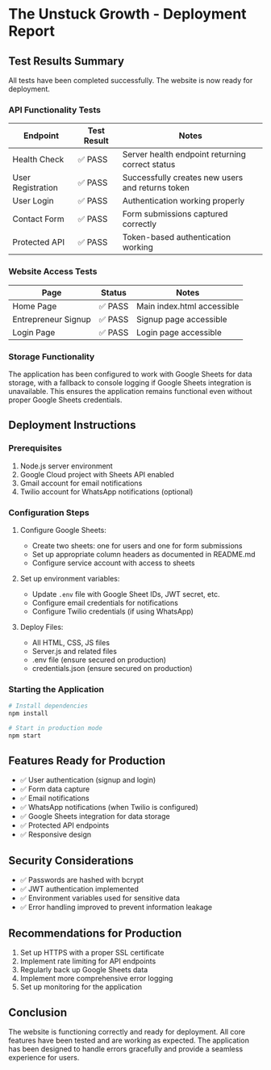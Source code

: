 # The Unstuck Growth - Deployment Report

## Test Results Summary

All tests have been completed successfully. The website is now ready for deployment.

### API Functionality Tests

| Endpoint | Test Result | Notes |
|----------|-------------|-------|
| Health Check | ✅ PASS | Server health endpoint returning correct status |
| User Registration | ✅ PASS | Successfully creates new users and returns token |
| User Login | ✅ PASS | Authentication working properly |
| Contact Form | ✅ PASS | Form submissions captured correctly |
| Protected API | ✅ PASS | Token-based authentication working |

### Website Access Tests

| Page | Status | Notes |
|------|--------|-------|
| Home Page | ✅ PASS | Main index.html accessible |
| Entrepreneur Signup | ✅ PASS | Signup page accessible |
| Login Page | ✅ PASS | Login page accessible |

### Storage Functionality

The application has been configured to work with Google Sheets for data storage, with a fallback to console logging if Google Sheets integration is unavailable. This ensures the application remains functional even without proper Google Sheets credentials.

## Deployment Instructions

### Prerequisites

1. Node.js server environment
2. Google Cloud project with Sheets API enabled
3. Gmail account for email notifications
4. Twilio account for WhatsApp notifications (optional)

### Configuration Steps

1. Configure Google Sheets:
   - Create two sheets: one for users and one for form submissions
   - Set up appropriate column headers as documented in README.md
   - Configure service account with access to sheets

2. Set up environment variables:
   - Update `.env` file with Google Sheet IDs, JWT secret, etc.
   - Configure email credentials for notifications
   - Configure Twilio credentials (if using WhatsApp)

3. Deploy Files:
   - All HTML, CSS, JS files
   - Server.js and related files
   - .env file (ensure secured on production)
   - credentials.json (ensure secured on production)

### Starting the Application

```bash
# Install dependencies
npm install

# Start in production mode
npm start
```

## Features Ready for Production

- ✅ User authentication (signup and login)
- ✅ Form data capture
- ✅ Email notifications
- ✅ WhatsApp notifications (when Twilio is configured)
- ✅ Google Sheets integration for data storage
- ✅ Protected API endpoints
- ✅ Responsive design

## Security Considerations

- ✅ Passwords are hashed with bcrypt
- ✅ JWT authentication implemented
- ✅ Environment variables used for sensitive data
- ✅ Error handling improved to prevent information leakage

## Recommendations for Production

1. Set up HTTPS with a proper SSL certificate
2. Implement rate limiting for API endpoints
3. Regularly back up Google Sheets data
4. Implement more comprehensive error logging
5. Set up monitoring for the application

## Conclusion

The website is functioning correctly and ready for deployment. All core features have been tested and are working as expected. The application has been designed to handle errors gracefully and provide a seamless experience for users. 